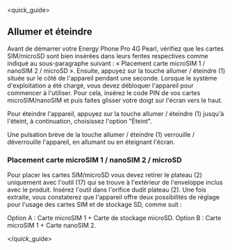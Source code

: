 <quick_guide>
## Allumer et éteindre

Avant de démarrer votre Energy Phone Pro 4G Pearl, vérifiez que les cartes SIM/microSD sont bien insérées dans leurs fentes respectives comme indiqué au sous-paragraphe suivant : « Placement carte microSIM 1 / nanoSIM 2 / microSD ». Ensuite, appuyez sur la touche allumer / éteindre (1) située sur le côté de l'appareil pendant une seconde. Lorsque le système d'exploitation a été chargé, vous devez débloquer l'appareil pour commencer à l'utiliser.  Pour cela, insérez le code PIN de vos cartes microSIM/nanoSIM et puis faites glisser votre doigt sur l'écran vers le haut.

Pour éteindre l'appareil, appuyez sur la touche allumer / éteindre (1) jusqu'à l'éteint, à continuation, choisissez l'option "Éteint".

Une pulsation brève de la touche allumer / éteindre (1) verrouille / déverrouille l'appareil, en allumant ou en éteignant l'écran.

### Placement carte microSIM 1 / nanoSIM 2 / microSD

Pour placer les cartes SIM/microSD vous devez retirer le plateau (2) uniquement avec l'outil (17) qui se trouve à l'extérieur de l'enveloppe inclus avec le produit. Insérez l'outil dans l'orifice dudit plateau (2). Une fois extraite, vous constaterez que l'appareil offre deux possibilités de réglage pour l'usage des cartes SIM et de stockage SD, comme suit :

Option A : Carte microSIM 1 + Carte de stockage microSD.
Option B : Carte microSIM 1 + Carte nanoSIM 2.

</quick_guide>


